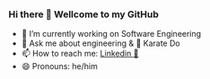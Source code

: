 ### Hi there 👋 Wellcome to my GitHub
- 📃 I’m currently working on Software Engineering
- 💬 Ask me about engineering & 🥋 Karate Do
- 📫 How to reach me: [Linkedin 💼](https://www.linkedin.com/in/lyluongthien)
- 😄 Pronouns: he/him 

<!--
**lyluongthien/lyluongthien** is a ✨ _special_ ✨ repository because its `README.md` (this file) appears on your GitHub profile.

Here are some ideas to get you started:

- 🔭 I’m currently working on ...
- 🌱 I’m currently learning ...
- 👯 I’m looking to collaborate on ...
- 🤔 I’m looking for help with ...
- 💬 Ask me about ...
- 📫 How to reach me: ...
- 😄 Pronouns: ...
- ⚡ Fun fact: ...
--> 

